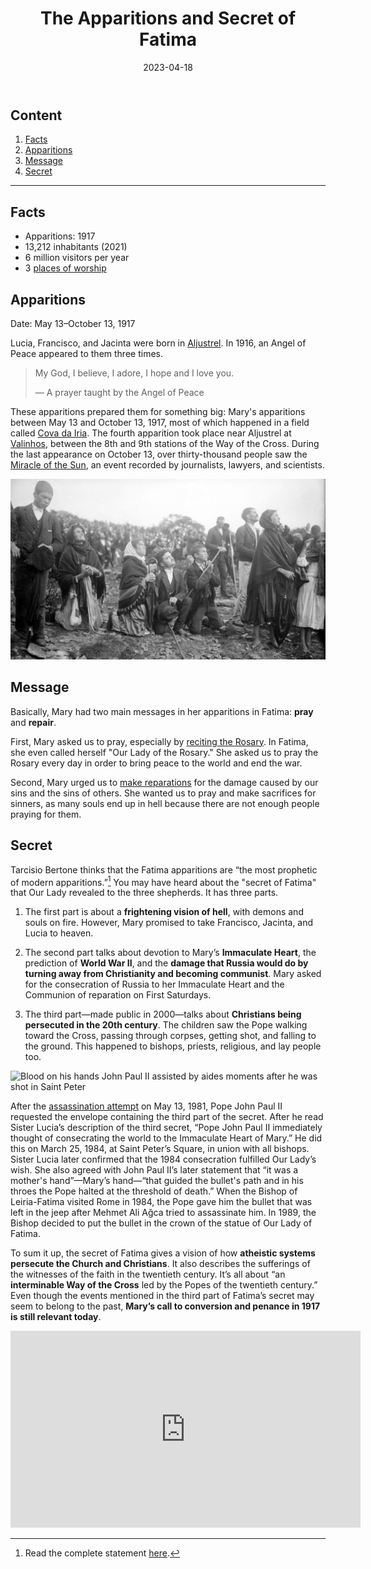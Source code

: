 ﻿---
title: The Apparitions and Secret of Fatima
featuredImage: fatima.jpg
format: Article
date: 2023-04-18
category:
  - Pilgrimage
  - History
excerpt: Fatima, a small town in Portugal, became a significant pilgrimage site after the apparitions of the Virgin Mary in 1917 to three shepherd children. Mary's messages were simple, namely, pray the Rosary daily and make reparation for sinners. The "secret of Fatima" revealed three parts, including a vision of hell, devotion to Mary's Immaculate Heart, and the persecution of Christians. Pope John Paul II consecrated the world to the Immaculate Heart of Mary in 1984, fulfilling Mary's wish. The events described in the third part of the secret may have seemed to belong to the past, but Mary's call to conversion and penance is still relevant today.
---

## Content

1. [Facts]()
2. [Apparitions]()
3. [Message]()
4. [Secret]()

---

## Facts

- Apparitions: 1917
- 13,212 inhabitants (2021)
- 6 million visitors per year
- 3 [places of worship]()

## Apparitions

Date: May 13–October 13, 1917

Lucia, Francisco, and Jacinta were born in [Aljustrel](https://en.wikipedia.org/wiki/Aljustrel). In 1916, an Angel of Peace appeared to them three times.

> My God, I believe, I adore, I hope and I love you.
> 
> — A prayer taught by the Angel of Peace

These apparitions prepared them for something big: Mary's apparitions between May 13 and October 13, 1917, most of which happened in a field called [Cova da Iria](https://en.wikipedia.org/wiki/Cova_da_Iria). The fourth apparition took place near Aljustrel at [Valinhos](https://en.wikipedia.org/wiki/Valinhos), between the 8th and 9th stations of the Way of the Cross. During the last appearance on October 13, over thirty-thousand people saw the [Miracle of the Sun](https://aleteia.org/2021/10/13/a-scientist-describes-the-miracle-of-the-sun-at-fatima/), an event recorded by journalists, lawyers, and scientists.

![crowd looking at the Miracle of the Sun on October 13, 1917](sun.jpg 'The crowd looking at the Miracle of the Sun on October 13, 1917')

## Message

Basically, Mary had two main messages in her apparitions in Fatima: **pray** and **repair**.

First, Mary asked us to pray, especially by [reciting the Rosary](/post/7-tips-on-how-to-pray-the-rosary/). In Fatima, she even called herself "Our Lady of the Rosary." She asked us to pray the Rosary every day in order to bring peace to the world and end the war.

Second, Mary urged us to [make reparations](https://aleteia.org/2019/07/05/what-are-prayers-of-reparation/) for the damage caused by our sins and the sins of others. She wanted us to pray and make sacrifices for sinners, as many souls end up in hell because there are not enough people praying for them.

## Secret

Tarcisio Bertone thinks that the Fatima apparitions are “the most prophetic of modern apparitions.”[^1] You may have heard about the "secret of Fatima" that Our Lady revealed to the three shepherds. It has three parts.

1. The first part is about a **frightening vision of hell**, with demons and souls on fire. However, Mary promised to take Francisco, Jacinta, and Lucia to heaven.

2. The second part talks about devotion to Mary’s **Immaculate Heart**, the prediction of **World War II**, and the **damage that Russia would do by turning away from Christianity and becoming communist**. Mary asked for the consecration of Russia to her Immaculate Heart and the Communion of reparation on First Saturdays.

3. The third part—made public in 2000—talks about **Christians being persecuted in the 20th century**. The children saw the Pope walking toward the Cross, passing through corpses, getting shot, and falling to the ground. This happened to bishops, priests, religious, and lay people too.

![Blood on his hands John Paul II assisted by aides moments after he was shot in Saint Peter](jp2-shot.jpg 'Blood on his hands, Pope John Paul II is assisted by aides moments after he was shot in St. Peter\'s Square on May 13, 1981')

After the [assassination attempt](https://en.wikipedia.org/wiki/Attempted_assassination_of_Pope_John_Paul_II) on May 13, 1981, Pope John Paul II requested the envelope containing the third part of the secret. After he read Sister Lucia’s description of the third secret, “Pope John Paul II immediately thought of consecrating the world to the Immaculate Heart of Mary.” He did this on March 25, 1984, at Saint Peter’s Square, in union with all bishops. Sister Lucia later confirmed that the 1984 consecration fulfilled Our Lady’s wish. She also agreed with John Paul II’s later statement that “it was a mother's hand”—Mary’s hand—“that guided the bullet's path and in his throes the Pope halted at the threshold of death.” When the Bishop of Leiria-Fatima visited Rome in 1984, the Pope gave him the bullet that was left in the jeep after Mehmet Ali Ağca tried to assassinate him. In 1989, the Bishop decided to put the bullet in the crown of the statue of Our Lady of Fatima.

To sum it up, the secret of Fatima gives a vision of how **atheistic systems persecute the Church and Christians**. It also describes the sufferings of the witnesses of the faith in the twentieth century. It’s all about “an **interminable Way of the Cross** led by the Popes of the twentieth century.” Even though the events mentioned in the third part of Fatima’s secret may seem to belong to the past, **Mary’s call to conversion and penance in 1917 is still relevant today**.

<iframe width="560" height="315" src="https://www.youtube.com/embed/q9QO9Wxo8Ek" title="YouTube video player" frameborder="0" allow="accelerometer; autoplay; clipboard-write; encrypted-media; gyroscope; picture-in-picture; web-share" allowfullscreen></iframe>

[^1]:Read the complete statement [here](https://www.vatican.va/roman_curia/congregations/cfaith/documents/rc_con_cfaith_doc_20000626_message-fatima_en.html).
